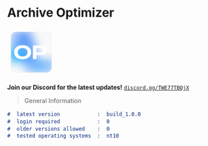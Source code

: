 # Archive Optimizer
<img src="../head.png" width="450">

<b>Join our Discord for the latest updates!</b> <a href="https://discord.gg/TWE77TBQjX"><code>discord.gg/TWE77TBQjX</code></a>

> General Information
```md
#  latest version            :  build_1.0.0
#  login required            :  0
#  older versions allowed    :  0
#  tested operating systems  :  nt10
```
